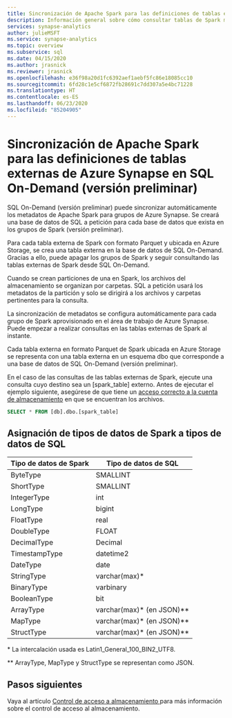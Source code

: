 ```yaml
---
title: Sincronización de Apache Spark para las definiciones de tablas externas de Azure Synapse en SQL On-Demand (versión preliminar)
description: Información general sobre cómo consultar tablas de Spark mediante SQL a petición (versión preliminar)
services: synapse-analytics
author: julieMSFT
ms.service: synapse-analytics
ms.topic: overview
ms.subservice: sql
ms.date: 04/15/2020
ms.author: jrasnick
ms.reviewer: jrasnick
ms.openlocfilehash: e36f98a20d1fc6392aef1aebf5fc86e18085cc10
ms.sourcegitcommit: 6fd28c1e5cf6872fb28691c7dd307a5e4bc71228
ms.translationtype: HT
ms.contentlocale: es-ES
ms.lasthandoff: 06/23/2020
ms.locfileid: "85204905"
---
```

# <a name="synchronize-apache-spark-for-azure-synapse-external-table-definitions-in-sql-on-demand-preview"></a>Sincronización de Apache Spark para las definiciones de tablas externas de Azure Synapse en SQL On-Demand (versión preliminar)

SQL On-Demand (versión preliminar) puede sincronizar automáticamente los metadatos de Apache Spark para grupos de Azure Synapse. Se creará una base de datos de SQL a petición para cada base de datos que exista en los grupos de Spark (versión preliminar). 

Para cada tabla externa de Spark con formato Parquet y ubicada en Azure Storage, se crea una tabla externa en la base de datos de SQL On-Demand. Gracias a ello, puede apagar los grupos de Spark y seguir consultando las tablas externas de Spark desde SQL On-Demand.

Cuando se crean particiones de una en Spark, los archivos del almacenamiento se organizan por carpetas. SQL a petición usará los metadatos de la partición y solo se dirigirá a los archivos y carpetas pertinentes para la consulta.

La sincronización de metadatos se configura automáticamente para cada grupo de Spark aprovisionado en el área de trabajo de Azure Synapse. Puede empezar a realizar consultas en las tablas externas de Spark al instante.

Cada tabla externa en formato Parquet de Spark ubicada en Azure Storage se representa con una tabla externa en un esquema dbo que corresponde a una base de datos de SQL On-Demand (versión preliminar). 

En el caso de las consultas de las tablas externas de Spark, ejecute una consulta cuyo destino sea un [spark_table] externo. Antes de ejecutar el ejemplo siguiente, asegúrese de que tiene un [acceso correcto a la cuenta de almacenamiento](develop-storage-files-storage-access-control.md) en que se encuentran los archivos.

```sql
SELECT * FROM [db].dbo.[spark_table]
```

## <a name="spark-data-types-to-sql-data-types-mapping"></a>Asignación de tipos de datos de Spark a tipos de datos de SQL

| Tipo de datos de Spark | Tipo de datos de SQL               |
| --------------- | --------------------------- |
| ByteType        | SMALLINT                    |
| ShortType       | SMALLINT                    |
| IntegerType     | int                         |
| LongType        | bigint                      |
| FloatType       | real                        |
| DoubleType      | FLOAT                       |
| DecimalType     | Decimal                     |
| TimestampType   | datetime2                   |
| DateType        | date                        |
| StringType      | varchar(max)*               |
| BinaryType      | varbinary                   |
| BooleanType     | bit                         |
| ArrayType       | varchar(max)* (en JSON)** |
| MapType         | varchar(max)* (en JSON)** |
| StructType      | varchar(max)* (en JSON)** |

\* La intercalación usada es Latin1_General_100_BIN2_UTF8.

** ArrayType, MapType y StructType se representan como JSON.



## <a name="next-steps"></a>Pasos siguientes

Vaya al artículo [Control de acceso a almacenamiento ](develop-storage-files-storage-access-control.md) para más información sobre el control de acceso al almacenamiento.
